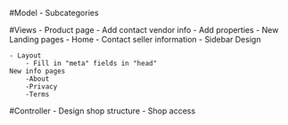 #Model
	- Subcategories

#Views
	- Product page
		- Add contact vendor info
		- Add properties
	- New Landing pages
		- Home
	- Contact seller information
	- Sidebar Design

	- Layout
		- Fill in "meta" fields in "head"
	New info pages
		-About
		-Privacy
		-Terms	

#Controller
	- Design shop structure
	- Shop access 

